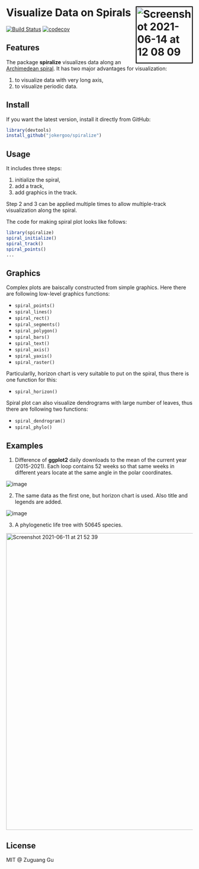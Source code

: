 # Visualize Data on Spirals <img width="150" alt="Screenshot 2021-06-14 at 12 08 09" src="https://user-images.githubusercontent.com/449218/121876090-723e0900-cd09-11eb-8d0d-82fbeeb83997.png" align="right" style="border:2px solid black;" >


[![Build Status](https://travis-ci.org/jokergoo/spiralize.svg)](https://travis-ci.org/jokergoo/spiralize) 
[![codecov](https://img.shields.io/codecov/c/github/jokergoo/spiralize.svg)](https://codecov.io/github/jokergoo/spiralize) 

## Features

The package **spiralize** visualizes data along an [Archimedean spiral]((https://en.wikipedia.org/wiki/Archimedean_spiral)).
It has two major advantages for visualization:

1. to visualize data with very long axis,
2. to visualize periodic data.

## Install

If you want the latest version, install it directly from GitHub:

```r
library(devtools)
install_github("jokergoo/spiralize")
```

## Usage

It includes three steps:

1. initialize the spiral,
2. add a track,
3. add graphics in the track.

Step 2 and 3 can be applied multiple times to allow multiple-track visualization along the spiral.

The code for making spiral plot looks like follows:

```r
library(spiralize)
spiral_initialize()
spiral_track()
spiral_points()
...
```

## Graphics

Complex plots are baiscally constructed from simple graphics. Here there are following low-level graphics functions:

- `spiral_points()`
- `spiral_lines()`
- `spiral_rect()`
- `spiral_segments()`
- `spiral_polygon()`
- `spiral_bars()`
- `spiral_text()`
- `spiral_axis()`
- `spiral_yaxis()`
- `spiral_raster()`

Particularlly, horizon chart is very suitable to put on the spiral, thus there is one function for this:

- `spiral_horizon()`

Spiral plot can also visualize dendrograms with large number of leaves, thus there are following two functions:

- `spiral_dendrogram()`
- `spiral_phylo()` 


## Examples

1. Difference of **ggplot2** daily downloads to the mean of the current year (2015-2021). Each loop contains 52 weeks so that same weeks in different years locate at the same angle in the polar coordinates.

![image](https://user-images.githubusercontent.com/449218/122206336-8c125400-cea1-11eb-8b0d-2314aede4641.png)

2. The same data as the first one, but horizon chart is used. Also title and legends are added.

![image](https://user-images.githubusercontent.com/449218/122206221-671de100-cea1-11eb-823e-6c48de851667.png)


3. A phylogenetic life tree with 50645 species. 

<img width="800" alt="Screenshot 2021-06-11 at 21 52 39" src="https://user-images.githubusercontent.com/449218/122206461-afd59a00-cea1-11eb-9d38-59041f1f6076.png">


## License

MIT @ Zuguang Gu
